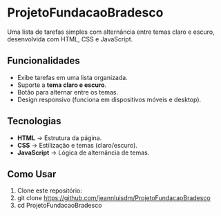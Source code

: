 # ProjetoFundacaoBradesco
Uma lista de tarefas simples com alternância entre temas claro e escuro, desenvolvida com HTML, CSS e JavaScript.  

##  Funcionalidades  
- Exibe tarefas em uma lista organizada.  
- Suporte a **tema claro e escuro**.  
- Botão para alternar entre os temas.  
- Design responsivo (funciona em dispositivos móveis e desktop).  

##  Tecnologias  
- **HTML** → Estrutura da página.  
- **CSS** → Estilização e temas (claro/escuro).  
- **JavaScript** → Lógica de alternância de temas.  

##  Como Usar  
1. Clone este repositório:
2. git clone https://github.com/jeannluisdm/ProjetoFundacaoBradesco
3. cd ProjetoFundacaoBradesco
